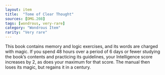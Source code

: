 ```yaml
---
layout: item
title:  "Tome of Clear Thought"
sources: [DMG.208]
tags: [wondrous, very-rare]
category: "Wondrous Item"
rarity: "Very rare"
---
```


This book contains memory and logic exercises, and its words are charged with magic. If you spend 48 hours over a period of 6 days or fewer studying the book’s contents and practicing its guidelines, your Intelligence score increases by 2, as does your maximum for that score. The manual then loses its magic, but regains it in a century.